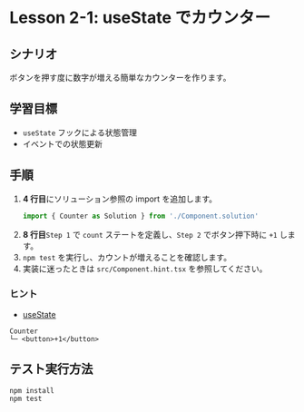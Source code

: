 # Lesson 2-1: useState でカウンター

## シナリオ
ボタンを押す度に数字が増える簡単なカウンターを作ります。

## 学習目標
- `useState` フックによる状態管理
- イベントでの状態更新

## 手順
1. **4 行目**にソリューション参照の import を追加します。
   ```ts
   import { Counter as Solution } from './Component.solution'
   ```
2. **8 行目**`Step 1` で `count` ステートを定義し、`Step 2` でボタン押下時に `+1` します。
3. `npm test` を実行し、カウントが増えることを確認します。
4. 実装に迷ったときは `src/Component.hint.tsx` を参照してください。

### ヒント
- [useState](https://react.dev/reference/react/useState)

```
Counter
└─ <button>+1</button>
```

## テスト実行方法
```bash
npm install
npm test
```
